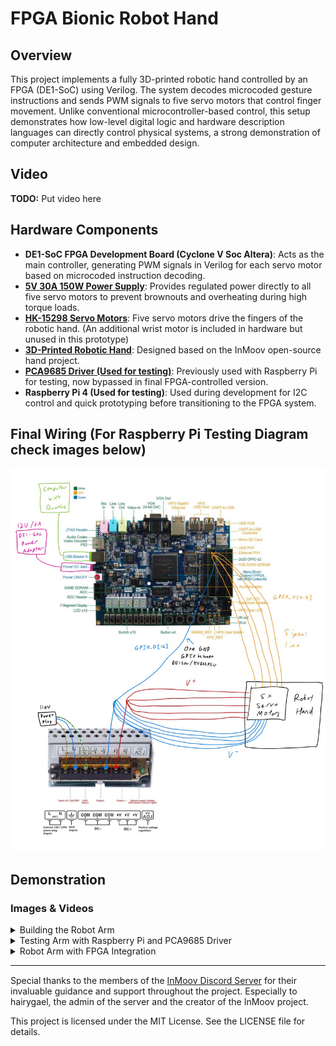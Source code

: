 # FPGA Bionic Robot Hand

## Overview

This project implements a fully 3D-printed robotic hand controlled by an FPGA (DE1-SoC) using Verilog. The system decodes microcoded gesture instructions and sends PWM signals to five servo motors that control finger movement. Unlike conventional microcontroller-based control, this setup demonstrates how low-level digital logic and hardware description languages can directly control physical systems, a strong demonstration of computer architecture and embedded design.

## Video

**TODO:** Put video here

## Hardware Components

- **DE1-SoC FPGA Development Board (Cyclone V Soc Altera)**: Acts as the main controller, generating PWM signals in Verilog for each servo motor based on microcoded instruction decoding.
- **[5V 30A 150W Power Supply](https://www.amazon.ca/gp/product/B07Q2VPPL1/ref=ox_sc_act_title_1?smid=A30R8HAL0CY1G4)**: Provides regulated power directly to all five servo motors to prevent brownouts and overheating during high torque loads.
- **[HK-15298 Servo Motors](https://hobbyking.com/en_us/hobbykingtm-hk15298-high-voltage-coreless-digital-servo-mg-bb-15kg-0-11sec-66g.html)**: Five servo motors drive the fingers of the robotic hand. (An additional wrist motor is included in hardware but unused in this prototype)
- **[3D-Printed Robotic Hand](https://inmoov.fr/hand-i2/)**: Designed based on the InMoov open-source hand project.
- **[PCA9685 Driver (Used for testing)](https://www.amazon.ca/Newhail-PCA9685-Channel-Arduino-Raspberry/dp/B08YD8PDLS?crid=1EMZCJTIOY1GQ)**: Previously used with Raspberry Pi for testing, now bypassed in final FPGA-controlled version.
- **Raspberry Pi 4 (Used for testing)**: Used during development for I2C control and quick prototyping before transitioning to the FPGA system.

## Final Wiring (For Raspberry Pi Testing Diagram check images below)

![FPGA Diagram](images/FPGA_integration/FPGA_diagram.jpg)

## Demonstration

### Images & Videos

<details>
  <summary>Building the Robot Arm</summary>
  <p>
    <img src="images/building_arm/image1.jpg" alt="3D Printed Parts" width="400" style="margin:5px;">
    <img src="images/building_arm/image2.jpg" alt="Assembling in process" width="400" style="margin:5px;">
    <img src="images/building_arm/image3.jpg" alt="Soldering for sensor on fingertip" width="400" style="margin:5px;">
    <img src="images/building_arm/image4.jpg" alt="Closeup of fingertip for copper plate" width="400" style="margin:5px;">
    <img src="images/building_arm/image5.jpg" alt="3D-printed FingerTips" width="400" style="margin:5px;">
    <img src="images/building_arm/image6.jpg" alt="Finger Prototype with string wiring" width="400" style="margin:5px;">
    <img src="images/building_arm/image7.jpg" alt="3D Print Design in InMoov website" width="400" style="margin:5px;">
    <img src="images/building_arm/image8.jpg" alt="Soldering the fingertip for sensor" width="400" style="margin:5px;">
   <img src="images/building_arm/image9.jpg" alt="Inside Robot Arm" width="400" style="margin:5px;">
   <img src="images/building_arm/image10.jpg" alt="Setting up everything" width="400" style="margin:5px;">
  </p>
</details>

<details>
  <summary>Testing Arm with Raspberry Pi and PCA9685 Driver</summary>
  <p>
    <img src="images/testing_arm/image0.jpg" alt="Testing with Raspberry Pi" width="400" style="margin:5px;">
    <img src="images/testing_arm/image1.jpg" alt="Testing with PCA9685 Driver" width="400" style="margin:5px;">
    <img src="images/testing_arm/image2.jpg" alt="Wiring with PCA9685" width="400" style="margin:5px;">
    <img src="images/testing_arm/image3.jpg" alt="Final Product" width="400" style="margin:5px;">
    <img src="images/testing_arm/testing_diagram.jpg" alt="Pi + PCA9685 Integration Diagram" style="margin:5px;">
    <video src="images/testing_arm/video0.mp4" width="400" controls style="margin:5px">
      Sorry—your browser doesn’t support embedded videos.
    </video>
  </p>
</details>

<details>
  <summary>Robot Arm with FPGA Integration</summary>
  <p>
    <img src="images/FPGA_integration/image0.jpg" alt="Build step 1" width="400" style="margin:5px;">
  </p>
</details>

---

<p style="margin-top:15px;">
  Special thanks to the members of the 
  <a href="https://discord.gg/FKJ6GSEwHr">InMoov Discord Server</a> 
  for their invaluable guidance and support throughout the project. 
  Especially to hairygael, the admin of the server and the creator of the InMoov project.
</p>

<p>
  This project is licensed under the MIT License. See the LICENSE file for details.
</p>
